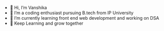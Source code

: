 - 👋 Hi, I’m Vanshika 
- 👀 I’m a coding enthusiast pursuing B.tech from IP University
- 🌱 I’m currently learning front end web development and working on DSA
- 💞️ Keep Learning and grow together
